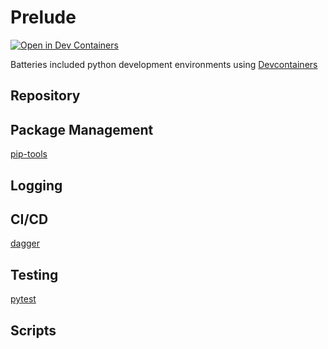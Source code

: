 # Prelude

[![Open in Dev Containers](https://img.shields.io/static/v1?label=Dev%20Containers&message=Open&color=blue&logo=visualstudiocode)](https://vscode.dev/redirect?url=vscode://ms-vscode-remote.remote-containers/cloneInVolume?url=https://github.com/jmjrawlings/prelude)

Batteries included python development environments using [Devcontainers](https://code.visualstudio.com/docs/devcontainers/containers)

## Repository
            

## Package Management

[pip-tools](https://github.com/jazzband/pip-tools)


## Logging


## CI/CD

[dagger](https://dagger.io/)


## Testing

[pytest](https://docs.pytest.org/en/latest/)



## Scripts